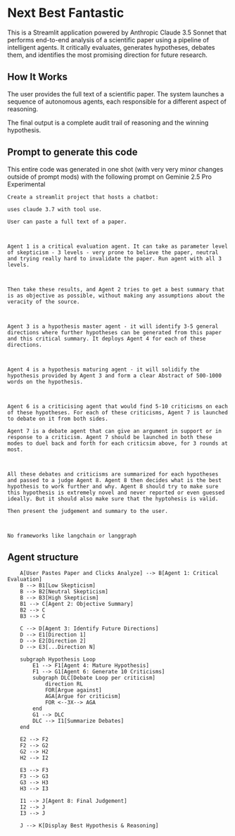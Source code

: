 # Next Best Fantastic

This is a Streamlit application powered by Anthropic Claude 3.5 Sonnet that performs end-to-end analysis of a scientific paper using a pipeline of intelligent agents. It critically evaluates, generates hypotheses, debates them, and identifies the most promising direction for future research.


## How It Works

The user provides the full text of a scientific paper. The system launches a sequence of autonomous agents, each responsible for a different aspect of reasoning.

The final output is a complete audit trail of reasoning and the winning hypothesis.

## Prompt to generate this code
This entire code was generated in one shot (with very very minor changes outside of prompt mods) with the following prompt on Geminie 2.5 Pro Experimental
```
Create a streamlit project that hosts a chatbot:

uses claude 3.7 with tool use.

User can paste a full text of a paper.



Agent 1 is a critical evaluation agent. It can take as parameter level of skepticism - 3 levels - very prone to believe the paper, neutral and trying really hard to invalidate the paper. Run agent with all 3 levels.



Then take these results, and Agent 2 tries to get a best summary that is as objective as possible, without making any assumptions about the veracity of the source.



Agent 3 is a hypothesis master agent - it will identify 3-5 general directions where further hypotheses can be generated from this paper and this critical summary. It deploys Agent 4 for each of these directions.



Agent 4 is a hypothesis maturing agent - it will solidify the hypothesis provided by Agent 3 and form a clear Abstract of 500-1000 words on the hypothesis.



Agent 6 is a criticising agent that would find 5-10 criticisms on each of these hypotheses. For each of these criticisms, Agent 7 is launched to debate on it from both sides.

Agent 7 is a debate agent that can give an argument in support or in response to a criticism. Agent 7 should be launched in both these modes to duel back and forth for each criticsim above, for 3 rounds at most.



All these debates and criticisms are summarized for each hypotheses and passed to a judge Agent 8. Agent 8 then decides what is the best hypothesis to work further and why. Agent 8 should try to make sure this hypothesis is extremely novel and never reported or even guessed ideally. But it should also make sure that the hyptohesis is valid.

Then present the judgement and summary to the user.



No frameworks like langchain or langgraph
```




## Agent structure

```mermaid
    A[User Pastes Paper and Clicks Analyze] --> B[Agent 1: Critical Evaluation]
    B --> B1[Low Skepticism]
    B --> B2[Neutral Skepticism]
    B --> B3[High Skepticism]
    B1 --> C[Agent 2: Objective Summary]
    B2 --> C
    B3 --> C

    C --> D[Agent 3: Identify Future Directions]
    D --> E1[Direction 1]
    D --> E2[Direction 2]
    D --> E3[...Direction N]

    subgraph Hypothesis Loop
        E1 --> F1[Agent 4: Mature Hypothesis]
        F1 --> G1[Agent 6: Generate 10 Criticisms]
        subgraph DLC[Debate Loop per criticism]
            direction RL
            FOR[Argue against]
            AGA[Argue for criticism]
            FOR <--3X--> AGA
        end 
        G1 --> DLC
        DLC --> I1[Summarize Debates]
    end

    E2 --> F2
    F2 --> G2
    G2 --> H2
    H2 --> I2

    E3 --> F3
    F3 --> G3
    G3 --> H3
    H3 --> I3

    I1 --> J[Agent 8: Final Judgement]
    I2 --> J
    I3 --> J

    J --> K[Display Best Hypothesis & Reasoning]
```
